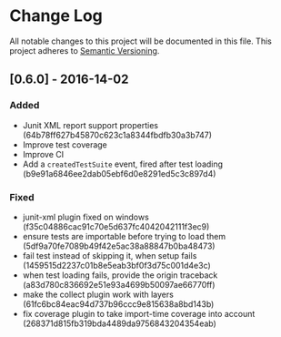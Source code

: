 # Change Log
All notable changes to this project will be documented in this file. This
project adheres to [Semantic Versioning](http://semver.org/).

## [0.6.0] - 2016-14-02
### Added
- Junit XML report support properties (64b78ff627b45870c623c1a8344fbdfb30a3b747)
- Improve test coverage
- Improve CI 
- Add a `createdTestSuite` event, fired after test loading (b9e91a6846ee2dab05ebf6d0e8291ed5c3c897d4)

### Fixed
- junit-xml plugin fixed on windows (f35c04886cac91c70e5d637fc4042042111f3ec9)
- ensure tests are importable before trying to load them (5df9a70fe7089b49f42e5ac38a88847b0ba48473)
- fail test instead of skipping it, when setup fails (1459515d2237c01b8e5eab3bf0f3d75c001d4e3c)
- when test loading fails, provide the origin traceback (a83d780c836692e51e93a4699b50097ae66770ff)
- make the collect plugin work with layers (61fc6bc84eac94d737b96ccc9e815638a8bd143b)
- fix coverage plugin to take import-time coverage into account (268371d815fb319bda4489da9756843204354eab)
